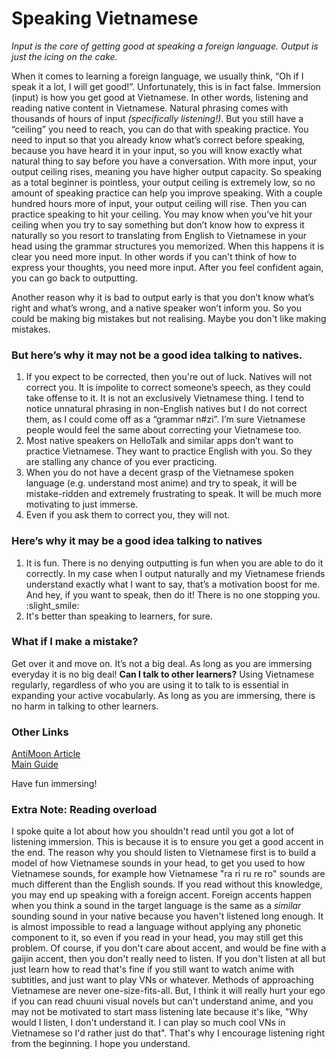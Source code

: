 # Speaking Vietnamese

*Input is the core of getting good at speaking a foreign language.*
*Output is just the icing on the cake.*

When it comes to learning a foreign language, we usually think, “Oh if I speak it a lot, I will get good!”. Unfortunately, this is in fact false.
Immersion (input) is how you get good at Vietnamese. In other words, listening and reading native content in Vietnamese. Natural phrasing comes with thousands of hours of input *(specifically listening!)*. But you still have a “ceiling” you need to reach, you can do that with speaking practice.
You need to input so that you already know what’s correct before speaking, because you have heard it in your input, so you will know exactly what natural thing to say before you have a conversation.
With more input, your output ceiling rises, meaning you have higher output capacity. So speaking as a total beginner is pointless, your output ceiling is extremely low, so no amount of speaking practice can help you improve speaking. With a couple hundred hours more of input, your output ceiling will rise. Then you can practice speaking to hit your ceiling. You may know when you’ve hit your ceiling when you try to say something but don’t know how to express it naturally so you resort to translating from English to Vietnamese in your head using the grammar structures you memorized. When this happens it is clear you need more input. In other words if you can't think of how to express your thoughts, you need more input. After you feel confident again, you can go back to outputting.

Another reason why it is bad to output early is that you don’t know what’s right and what’s wrong, and a native speaker won’t inform you. So you could be making big mistakes but not realising.  Maybe you don't like making mistakes.

### But here’s why it may not be a good idea talking to natives.
1. If you expect to be corrected, then you're out of luck. Natives will not correct you. It is impolite to correct someone’s speech, as they could take offense to it. It is not an exclusively Vietnamese thing. I tend to notice unnatural phrasing in non-English natives but I do not correct them, as I could come off as a “grammar n#zi”. I’m sure Vietnamese people would feel the same about correcting your Vietnamese too. 
2. Most native speakers on HelloTalk and similar apps don’t want to practice Vietnamese. They want to practice English with you. So they are stalling any chance of you ever practicing.
3. When you do not have a decent grasp of the Vietnamese spoken language (e.g. understand most anime) and try to speak, it will be mistake-ridden and extremely frustrating to speak. It will be much more motivating to just immerse.
4. Even if you ask them to correct you, they will not.

### Here’s why it may be a good idea talking to natives
1. It is fun. There is no denying outputting is fun when you are able to do it correctly. In my case when I output naturally and my Vietnamese friends understand exactly what I want to say, that’s a motivation boost for me. And hey, if you want to speak, then do it! There is no one stopping you. :slight_smile:
2. It's better than speaking to learners, for sure.

### What if I make a mistake?
Get over it and move on. It’s not a big deal. As long as you are immersing everyday it is no big deal!
**Can I talk to other learners?**
Using Vietnamese regularly, regardless of who you are using it to talk to is essential in expanding your active vocabularly. As long as you are immersing, there is no harm in talking to other learners.  

### Other Links
[AntiMoon Article](http://www.antimoon.com/other/myths-speaking.htm)  
[Main Guide](/guide)  

Have fun immersing!

### Extra Note: Reading overload

I spoke quite a lot about how you shouldn't read until you got a lot of listening immersion. This is because it is to ensure you get a good accent in the end. The reason why you should listen to Vietnamese first is to build a model of how Vietnamese sounds in your head, to get you used to how Vietnamese sounds, for example how Vietnamese "ra ri ru re ro" sounds are much different than the English sounds. If you read without this knowledge, you may end up speaking with a foreign accent. Foreign accents happen when you think a sound in the target language is the same as a *similar* sounding sound in your native because you haven't listened long enough. It is almost impossible to read a language without applying any phonetic component to it, so even if you read in your head, you may still get this problem.
Of course, if you don't care about accent, and would be fine with a gaijin accent, then you don't really need to listen. If you don't listen at all but just learn how to read that's fine if you still want to watch anime with subtitles, and just want to play VNs or whatever. Methods of approaching Vietnamese are never one-size-fits-all. But, I think it will really hurt your ego if you can read chuuni visual novels but can't understand anime, and you may not be motivated to start mass listening late because it's like, "Why would I listen, I don't understand it. I can play so much cool VNs in Vietnamese so I'd rather just do that". That's why I encourage listening right from the beginning. I hope you understand.
